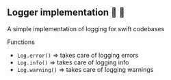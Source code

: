 ## Logger implementation :tada: :rocket:
A simple implementation of logging for swift codebases

Functions

- `Log.error()` => takes care of logging errors
- `Log.info()` => takes care of logging info
- `Log.warning()` => takes care of logging warnings
